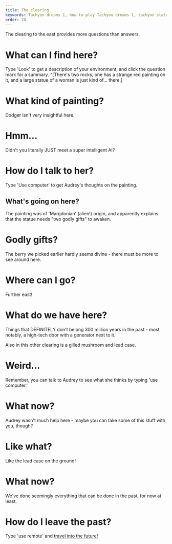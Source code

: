 ```yaml
---
title: The clearing
keywords: Tachyon dreams 1, how to play Tachyon dreams 1, tachyon statue, tachyon red paint, tachyon door, tachyon past
order: 20
---
```


The clearing to the east provides more questions than answers.

# What can I find here?
Type 'Look' to get a description of your environment, and click the question mark for a summary. ^[There's two rocks, one has a strange red painting on it, and a large statue of a woman is just kind of... there.]

# What kind of painting?
Dodger isn't very insightful here.

# Hmm...
Didn't you literally JUST meet a super intelligent AI?

# How do I talk to her?
Type 'Use computer' to get Audrey's thoughts on the painting.

## What's going on here?
The painting was of 'Margdonian' (alien!) origin, and apparently explains that the statue needs "two godly gifts" to awaken.

# Godly gifts?
The berry we picked earlier hardly seems divine - there must be more to see around here.

# Where can I go?
Further east!

# What do we have here?
Things that DEFINITELY don't belong 300 million years in the past - most notably, a high-tech door with a generator next to it.

Also in this other clearing is a gilled mushroom and lead case.

# Weird...
Remember, you can talk to Audrey to see what she thinks by typing 'use computer.'

# What now?
Audrey wasn't much help here - maybe you can take some of this stuff with you, though?

# Like what?
Like the lead case on the ground!

# What now?
We've done seemingly everything that can be done in the past, for now at least.

# How do I leave the past?
Type 'use remote' and [travel into the future!](../ToTheFuture/index.md)
